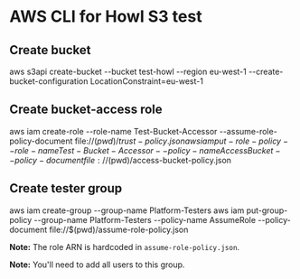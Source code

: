 # AWS CLI for Howl S3 test

## Create bucket

aws s3api create-bucket --bucket test-howl --region eu-west-1 --create-bucket-configuration LocationConstraint=eu-west-1

## Create bucket-access role

aws iam create-role --role-name Test-Bucket-Accessor --assume-role-policy-document file://$(pwd)/trust-policy.json
aws iam put-role-policy --role-name Test-Bucket-Accessor --policy-name AccessBucket --policy-document file://$(pwd)/access-bucket-policy.json

## Create tester group

aws iam create-group --group-name Platform-Testers
aws iam put-group-policy --group-name Platform-Testers --policy-name AssumeRole --policy-document file://$(pwd)/assume-role-policy.json

**Note:** The role ARN is hardcoded in `assume-role-policy.json`.

**Note:** You'll need to add all users to this group.